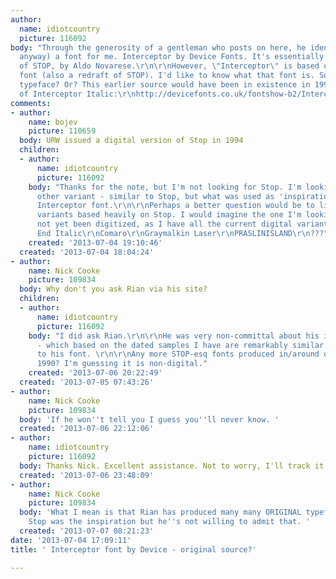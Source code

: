 ```yaml
---
author:
  name: idiotcountry
  picture: 116092
body: "Through the generosity of a gentleman who posts on here, he identified (mostly,
  anyway) a font for me. Interceptor by Device Fonts. It's essentially a revised version
  of STOP, by Aldo Novarese.\r\n\r\nHowever, \"Interceptor\" is based on some other
  font (also a redraft of STOP). I'd like to know what that font is. Some photolettering
  typeface? Or? This earlier source would have been in existence in 1990, and earlier.\r\n\r\nSample
  of Interceptor Italic:\r\nhttp://devicefonts.co.uk/fontshow-b2/Interceptor-Italic.png\r\n\r\n"
comments:
- author:
    name: bojev
    picture: 110659
  body: URW issued a digital version of Stop in 1994
  children:
  - author:
      name: idiotcountry
      picture: 116092
    body: "Thanks for the note, but I'm not looking for Stop. I'm looking for this
      other variant - similar to Stop, but what was used as 'inspiration' for the
      Interceptor font.\r\n\r\nPerhaps a better question would be to list all the
      variants based heavily on Stop. I would imagine the one I'm looking for has
      not yet been digitized, as I have all the current digital variants for reference.\r\n\r\nAG
      End Italic\r\nComaro\r\nGraymalkin Laser\r\nPRASLINISLAND\r\n???"
    created: '2013-07-04 19:10:46'
  created: '2013-07-04 18:04:24'
- author:
    name: Nick Cooke
    picture: 109834
  body: Why don't you ask Rian via his site?
  children:
  - author:
      name: idiotcountry
      picture: 116092
    body: "I did ask Rian.\r\n\r\nHe was very non-committal about his inspiration
      - which based on the dated samples I have are remarkably similar in many respects
      to his font. \r\n\r\nAny more STOP-esq fonts produced in/around or prior to
      1990? I'm guessing it is non-digital."
    created: '2013-07-06 20:22:49'
  created: '2013-07-05 07:43:26'
- author:
    name: Nick Cooke
    picture: 109834
  body: 'If he won''t tell you I guess you''ll never know. '
  created: '2013-07-06 22:12:06'
- author:
    name: idiotcountry
    picture: 116092
  body: Thanks Nick. Excellent assistance. Not to worry, I'll track it down.
  created: '2013-07-06 23:48:09'
- author:
    name: Nick Cooke
    picture: 109834
  body: 'What I mean is that Rian has produced many many ORIGINAL typefaces, so maybe
    Stop was the inspiration but he''s not willing to admit that. '
  created: '2013-07-07 08:21:23'
date: '2013-07-04 17:09:11'
title: ' Interceptor font by Device - original source?'

---
```

